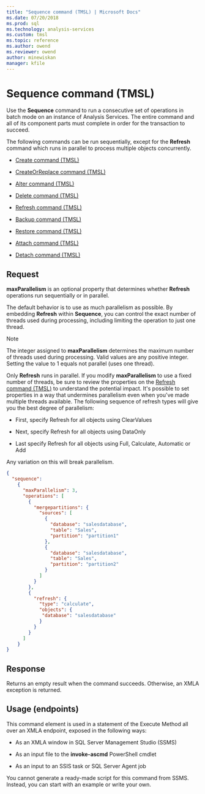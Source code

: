 ```yaml
---
title: "Sequence command (TMSL) | Microsoft Docs"
ms.date: 07/20/2018
ms.prod: sql
ms.technology: analysis-services
ms.custom: tmsl
ms.topic: reference
ms.author: owend
ms.reviewer: owend
author: minewiskan
manager: kfile
---
```

# Sequence command (TMSL)

  Use the **Sequence** command to run a consecutive set of operations in batch mode on an instance of Analysis Services.  The entire command and all of its component parts must complete in order for the transaction to succeed.  
  
 The following commands can be run sequentially, except for the **Refresh** command which runs in parallel to process multiple objects concurrently.  
  
- [Create command &#40;TMSL&#41;](create-command-tmsl.md)  
  
- [CreateOrReplace command &#40;TMSL&#41;](createorreplace-command-tmsl.md)  
  
- [Alter command &#40;TMSL&#41;](alter-command-tmsl.md)  
  
- [Delete command &#40;TMSL&#41;](delete-command-tmsl.md)  
  
- [Refresh command &#40;TMSL&#41;](refresh-command-tmsl.md)  
  
- [Backup command &#40;TMSL&#41;](backup-command-tmsl.md)  
  
- [Restore command &#40;TMSL&#41;](restore-command-tmsl.md)  
  
- [Attach command &#40;TMSL&#41;](attach-command-tmsl.md)  
  
- [Detach command &#40;TMSL&#41;](detach-command-tmsl.md)  
  
## Request  

 **maxParallelism** is an optional property that determines whether **Refresh** operations run sequentially or in parallel.  
  
 The default behavior is to use as much parallelism as possible. By embedding **Refresh** within **Sequence**, you can control the exact number of threads used during processing, including limiting the operation to just one thread.  
  
> [!NOTE]  
>  The integer assigned to **maxParallelism** determines the maximum number of threads used during processing. Valid values are any positive integer. Setting the value to 1 equals not parallel (uses one thread).  
  
 Only **Refresh** runs in parallel. If you modify **maxParallelism** to use a fixed number of threads, be sure to review the properties on the [Refresh command &#40;TMSL&#41;](refresh-command-tmsl.md) to understand the potential impact. It's possible to set properties in a way that undermines parallelism even when you've made multiple threads available. The following sequence of refresh types will give you the best degree of parallelism:  
  
- First, specify Refresh for all objects using ClearValues  
  
- Next, specify Refresh for all objects using DataOnly  
  
- Last specify Refresh for all objects using Full, Calculate, Automatic or Add  
  
 Any variation on this will break parallelism.  
  
```json   
{   
  "sequence":    
    {   
      "maxParallelism": 3,   
      "operations": [   
        {   
          "mergepartitions": {   
            "sources": [   
              {   
                "database": "salesdatabase",   
                "table": "Sales",   
                "partition": "partition1"   
              },   
              {   
                "database": "salesdatabase",   
                "table": "Sales",   
                "partition": "partition2"   
              }   
            ]   
          }   
        },   
        {   
          "refresh": {   
            "type": "calculate",   
            "objects": {   
             "database": "salesdatabase"   
            }   
          }   
        }   
      ]   
    }      
}   
```  
  
## Response  

 Returns an empty result when the command succeeds. Otherwise, an XMLA exception is returned.  
  
## Usage (endpoints)  

 This command element is used in  a statement of the Execute Method all over an XMLA endpoint, exposed in the following ways:  
  
- As an XMLA window in SQL Server Management Studio (SSMS)  
  
- As an input file to the **invoke-ascmd** PowerShell cmdlet  
  
- As an input to an SSIS task or SQL Server Agent job  
  
 You cannot generate a ready-made script  for this command from SSMS. Instead, you can start with an example or write your own.